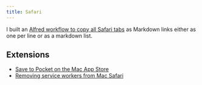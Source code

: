 ```yaml
---
title: Safari
---
```


I built an [Alfred workflow to copy all Safari tabs](https://github.com/rknightuk/alfred-workflows/tree/main/workflows/safari-tabs-markdown) as Markdown links either as one per line or as a markdown list.

## Extensions

- [‎Save to Pocket on the Mac App Store](https://apps.apple.com/gb/app/save-to-pocket/id1477385213)
- [Removing service workers from Mac Safari](https://www.danielhill.com.au/removing-service-workers-from-mac-safari/)